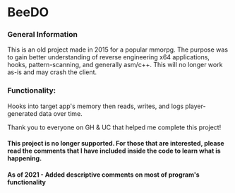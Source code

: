# BeeDO

### General Information
This is an old project made in 2015 for a popular mmorpg. The purpose was to gain better understanding of reverse engineering x64 applications, hooks, pattern-scanning, and generally asm/c++. This will no longer work as-is and may crash the client.

### Functionality:
Hooks into target app's memory then reads, writes, and logs player-generated data over time.

Thank you to everyone on GH & UC that helped me complete this project!

#### This project is no longer supported. For those that are interested, please read the comments that I have included inside the code to learn what is happening.

#### As of 2021 - Added descriptive comments on most of program's functionality
